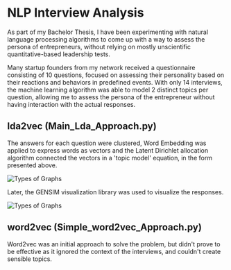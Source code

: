 # NLP Interview Analysis

As part of my Bachelor Thesis, I have been experimenting with natural language processing algorithms to come up with a way to assess the persona of entrepreneurs, without relying on mostly unscientific quantitative-based leadership tests. 

Many startup founders from my network received a questionnaire consisting of 10 questions, focused on assessing their personality based on their reactions and behaviors in predefined events. With only 14 interviews, the machine learning algorithm was able to model 2 distinct topics per question, allowing me to assess the persona of the entrepreneur without having interaction with the actual responses.

## lda2vec (Main_Lda_Approach.py)

The answers for each question were clustered, Word Embedding was applied to express words as vectors and the Latent Dirichlet allocation algorithm connected the vectors in a 'topic model' equation, in the form presented above.

![Types of Graphs](reports/Word&Vectors&and&Topic&Model&Equations.png)

Later, the GENSIM visualization library was used to visualize the responses.

![Types of Graphs](reports/LDA&Visualization&-&Question&1.png)

## word2vec (Simple_word2vec_Approach.py)

Word2vec was an initial approach to solve the problem, but didn't prove to be effective as it ignored the context of the interviews, and couldn't create sensible topics.

